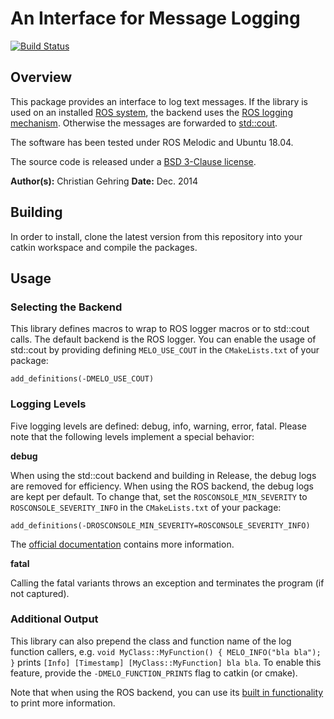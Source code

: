 # An Interface for Message Logging

[![Build Status](https://ci.leggedrobotics.com/buildStatus/icon?job=bitbucket_leggedrobotics/message_logger/master)](https://ci.leggedrobotics.com/job/bitbucket_leggedrobotics/job/message_logger/job/master/)

## Overview

This package provides an interface to log text messages. If the library is used on an installed [ROS system](http://www.ros.org), the backend uses the [ROS logging mechanism](http://wiki.ros.org/roscpp/Overview/Logging). Otherwise the messages are forwarded to [std::cout](http://www.cplusplus.com/reference/iostream/cout/).

The software has been tested under ROS Melodic and Ubuntu 18.04.

The source code is released under a [BSD 3-Clause license](LICENSE).

**Author(s):** Christian Gehring
**Date:** Dec. 2014

## Building

In order to install, clone the latest version from this repository into your catkin workspace and compile the packages.

## Usage

### Selecting the Backend

This library defines macros to wrap to ROS logger macros or to std::cout calls. The default backend is the ROS logger. You can enable the usage of std::cout by providing defining `MELO_USE_COUT` in the `CMakeLists.txt` of your package:

```
add_definitions(-DMELO_USE_COUT)
```

### Logging Levels

Five logging levels are defined: debug, info, warning, error, fatal. Please note that the following levels implement a special behavior:

**debug**

When using the std::cout backend and building in Release, the debug logs are removed for efficiency. When using the ROS backend, the debug logs are kept per default. To change that, set the `ROSCONSOLE_MIN_SEVERITY` to `ROSCONSOLE_SEVERITY_INFO` in the `CMakeLists.txt` of your package:

```
add_definitions(-DROSCONSOLE_MIN_SEVERITY=ROSCONSOLE_SEVERITY_INFO)
```

The [official documentation](http://wiki.ros.org/rosconsole#Compile-time_Logger_Removal) contains more information.

**fatal**

Calling the fatal variants throws an exception and terminates the program (if not captured).

### Additional Output

This library can also prepend the class and function name of the log function callers, e.g. `void MyClass::MyFunction() { MELO_INFO("bla bla"); }` prints `[Info] [Timestamp] [MyClass::MyFunction] bla bla`. To enable this feature, provide the `-DMELO_FUNCTION_PRINTS` flag to catkin (or cmake).

Note that when using the ROS backend, you can use its [built in functionality](http://wiki.ros.org/rosconsole#Console_Output_Formatting) to print more information.
